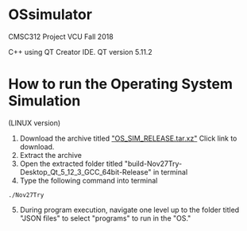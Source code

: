 # OSsimulator
CMSC312 Project VCU Fall 2018

C++ using QT Creator IDE.  QT version 5.11.2


# How to run the Operating System Simulation 
(LINUX version)

1.  Download the archive titled ["OS_SIM_RELEASE.tar.xz"](https://github.com/coffee247/OSsimulator/raw/master/Release/OS_SIM_RELEASE.tar.xz) Click link to download.
2.  Extract the archive
3.  Open the extracted folder titled "build-Nov27Try-Desktop_Qt_5_12_3_GCC_64bit-Release" in terminal
4.  Type the following command into terminal

```
./Nov27Try
```
5.  During program execution, navigate one level up to the folder titled "JSON files" to select "programs" to run in the "OS."
